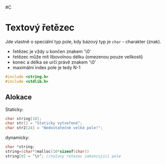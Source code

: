 #C
# Textový řetězec
Jde vlastně o speciální typ pole, kdy bázový typ je `char` - charakter (znak).

- řetězec je vždy u končen znakem '\0’
- řetězec může mít libovolnou délku (omezenou pouze velikostí)
- konec a délka se určí právě znakem '\0’
- maximální index pole je tedy N-1

```C
#include <string.h> 
#include <stdlib.h>
```
## Alokace
Staticky:
```C
char string[10]; 
char str[] = "Staticky vytvořené";
char str2[24] = "Nedostatečně velké pole!";
```
dynamicky:
```C
char *string; 
string=(char*)malloc(10*sizeof(char))
string[0] = ‘\0’; //nulovy retezec zakoncujici pole
```
